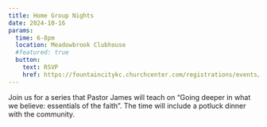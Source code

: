 ```yaml
---
title: Home Group Nights
date: 2024-10-16
params:
  time: 6-8pm
  location: Meadowbrook Clubhouse
  #featured: true
  button:
    text: RSVP
    href: https://fountaincitykc.churchcenter.com/registrations/events/2501629
---
```


Join us for a series that Pastor James will teach on “Going deeper in what we believe: essentials of the faith”. The time will include a potluck dinner with the community.

<!--more-->
